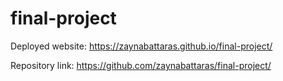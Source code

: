 # final-project

Deployed website: https://zaynabattaras.github.io/final-project/

Repository link: https://github.com/zaynabattaras/final-project/
